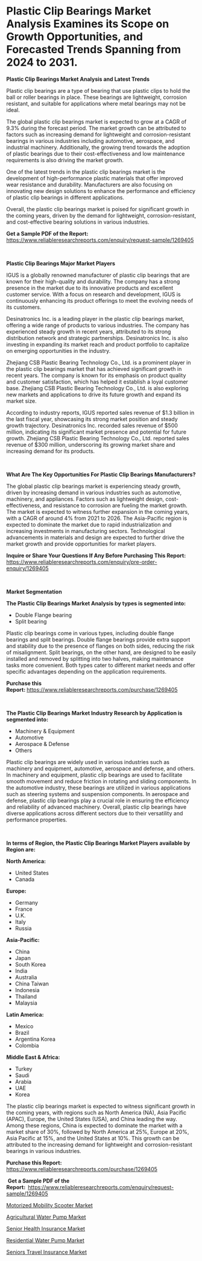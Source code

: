 <p><h1>Plastic Clip Bearings Market Analysis Examines its Scope on Growth Opportunities, and Forecasted Trends Spanning from 2024 to 2031.</h1></p><p><strong>Plastic Clip Bearings Market Analysis and Latest Trends</strong></p>
<p><p>Plastic clip bearings are a type of bearing that use plastic clips to hold the ball or roller bearings in place. These bearings are lightweight, corrosion resistant, and suitable for applications where metal bearings may not be ideal.</p><p>The global plastic clip bearings market is expected to grow at a CAGR of 9.3% during the forecast period. The market growth can be attributed to factors such as increasing demand for lightweight and corrosion-resistant bearings in various industries including automotive, aerospace, and industrial machinery. Additionally, the growing trend towards the adoption of plastic bearings due to their cost-effectiveness and low maintenance requirements is also driving the market growth.</p><p>One of the latest trends in the plastic clip bearings market is the development of high-performance plastic materials that offer improved wear resistance and durability. Manufacturers are also focusing on innovating new design solutions to enhance the performance and efficiency of plastic clip bearings in different applications.</p><p>Overall, the plastic clip bearings market is poised for significant growth in the coming years, driven by the demand for lightweight, corrosion-resistant, and cost-effective bearing solutions in various industries.</p></p>
<p><strong>Get a Sample PDF of the Report:&nbsp;</strong> <a href="https://www.reliableresearchreports.com/enquiry/request-sample/1269405">https://www.reliableresearchreports.com/enquiry/request-sample/1269405</a></p>
<p>&nbsp;</p>
<p><strong>Plastic Clip Bearings Major Market Players</strong></p>
<p><p>IGUS is a globally renowned manufacturer of plastic clip bearings that are known for their high-quality and durability. The company has a strong presence in the market due to its innovative products and excellent customer service. With a focus on research and development, IGUS is continuously enhancing its product offerings to meet the evolving needs of its customers.</p><p>Desinatronics Inc. is a leading player in the plastic clip bearings market, offering a wide range of products to various industries. The company has experienced steady growth in recent years, attributed to its strong distribution network and strategic partnerships. Desinatronics Inc. is also investing in expanding its market reach and product portfolio to capitalize on emerging opportunities in the industry.</p><p>Zhejiang CSB Plastic Bearing Technology Co., Ltd. is a prominent player in the plastic clip bearings market that has achieved significant growth in recent years. The company is known for its emphasis on product quality and customer satisfaction, which has helped it establish a loyal customer base. Zhejiang CSB Plastic Bearing Technology Co., Ltd. is also exploring new markets and applications to drive its future growth and expand its market size.</p><p>According to industry reports, IGUS reported sales revenue of $1.3 billion in the last fiscal year, showcasing its strong market position and steady growth trajectory. Desinatronics Inc. recorded sales revenue of $500 million, indicating its significant market presence and potential for future growth. Zhejiang CSB Plastic Bearing Technology Co., Ltd. reported sales revenue of $300 million, underscoring its growing market share and increasing demand for its products.</p></p>
<p>&nbsp;</p>
<p><strong>What Are The Key Opportunities For Plastic Clip Bearings Manufacturers?</strong></p>
<p><p>The global plastic clip bearings market is experiencing steady growth, driven by increasing demand in various industries such as automotive, machinery, and appliances. Factors such as lightweight design, cost-effectiveness, and resistance to corrosion are fueling the market growth. The market is expected to witness further expansion in the coming years, with a CAGR of around 4% from 2021 to 2026. The Asia-Pacific region is expected to dominate the market due to rapid industrialization and increasing investments in manufacturing sectors. Technological advancements in materials and design are expected to further drive the market growth and provide opportunities for market players.</p></p>
<p><strong>Inquire or Share Your Questions If Any Before Purchasing This Report:</strong> <a href="https://www.reliableresearchreports.com/enquiry/pre-order-enquiry/1269405">https://www.reliableresearchreports.com/enquiry/pre-order-enquiry/1269405</a></p>
<p>&nbsp;</p>
<p><strong>Market Segmentation</strong></p>
<p><strong>The Plastic Clip Bearings Market Analysis by types is segmented into:</strong></p>
<p><ul><li>Double Flange bearing</li><li>Split bearing</li></ul></p>
<p><p>Plastic clip bearings come in various types, including double flange bearings and split bearings. Double flange bearings provide extra support and stability due to the presence of flanges on both sides, reducing the risk of misalignment. Split bearings, on the other hand, are designed to be easily installed and removed by splitting into two halves, making maintenance tasks more convenient. Both types cater to different market needs and offer specific advantages depending on the application requirements.</p></p>
<p><strong>Purchase this Report:&nbsp;</strong><a href="https://www.reliableresearchreports.com/purchase/1269405">https://www.reliableresearchreports.com/purchase/1269405</a></p>
<p>&nbsp;</p>
<p><strong>The Plastic Clip Bearings Market Industry Research by Application is segmented into:</strong></p>
<p><ul><li>Machinery & Equipment</li><li>Automotive</li><li>Aerospace & Defense</li><li>Others</li></ul></p>
<p><p>Plastic clip bearings are widely used in various industries such as machinery and equipment, automotive, aerospace and defense, and others. In machinery and equipment, plastic clip bearings are used to facilitate smooth movement and reduce friction in rotating and sliding components. In the automotive industry, these bearings are utilized in various applications such as steering systems and suspension components. In aerospace and defense, plastic clip bearings play a crucial role in ensuring the efficiency and reliability of advanced machinery. Overall, plastic clip bearings have diverse applications across different sectors due to their versatility and performance properties.</p></p>
<p>&nbsp;</p>
<p><strong>In terms of Region, the Plastic Clip Bearings Market Players available by Region are:</strong></p>
<p>
    <p> <strong> North America: </strong>
        <ul>
            <li>United States</li>
            <li>Canada</li>
        </ul>
        </p> 
    <p> <strong> Europe: </strong>
        <ul>
            <li>Germany</li>
            <li>France</li>
            <li>U.K.</li>
            <li>Italy</li>
            <li>Russia</li>
        </ul>
        </p> 
    <p> <strong> Asia-Pacific: </strong>
        <ul>
            <li>China</li>
            <li>Japan</li>
            <li>South Korea</li>
            <li>India</li>
            <li>Australia</li>
            <li>China Taiwan</li>
            <li>Indonesia</li>
            <li>Thailand</li>
            <li>Malaysia</li>
        </ul>
        </p> 
    <p> <strong> Latin America: </strong>
        <ul>
            <li>Mexico</li>
            <li>Brazil</li>
            <li>Argentina Korea</li>
            <li>Colombia</li>
        </ul>
        </p> 
    <p> <strong> Middle East & Africa: </strong>
        <ul>
            <li>Turkey</li>
            <li>Saudi</li>
            <li>Arabia</li>
            <li>UAE</li>
            <li>Korea</li>
        </ul>
    </p>
    </p>
<p><p>The plastic clip bearings market is expected to witness significant growth in the coming years, with regions such as North America (NA), Asia Pacific (APAC), Europe, the United States (USA), and China leading the way. Among these regions, China is expected to dominate the market with a market share of 30%, followed by North America at 25%, Europe at 20%, Asia Pacific at 15%, and the United States at 10%. This growth can be attributed to the increasing demand for lightweight and corrosion-resistant bearings in various industries.</p></p>
<p><strong>Purchase this Report: </strong><a href="https://www.reliableresearchreports.com/purchase/1269405">https://www.reliableresearchreports.com/purchase/1269405</a></p>
<p>&nbsp;<strong>Get a Sample PDF of the Report:&nbsp;&nbsp;</strong><a href="https://www.reliableresearchreports.com/enquiry/request-sample/1269405">https://www.reliableresearchreports.com/enquiry/request-sample/1269405</a></p>
<p><strong></strong></p>
<p><p><a href="https://medium.com/@darrensipes2023/motorized-mobility-scooter-market-insight-market-trends-growth-forecasted-from-2024-to-2031-6c6e8b218f17">Motorized Mobility Scooter Market</a></p><p><a href="https://medium.com/@emiliomartelli542/agricultural-water-pump-market-size-cagr-trends-2024-2030-f769f7811b48">Agricultural Water Pump Market</a></p><p><a href="https://medium.com/@kanew14036/senior-health-insurance-market-trends-and-market-analysis-forecasted-for-period-2024-2031-e549d0e3c716">Senior Health Insurance Market</a></p><p><a href="https://medium.com/@emiliomartelli542/residential-water-pump-market-size-cagr-trends-2024-2030-5c3d1ae09b5a">Residential Water Pump Market</a></p><p><a href="https://medium.com/@kanew14036/seniors-travel-insurance-market-furnishes-information-on-market-share-market-trends-and-market-5f1d48ec5358">Seniors Travel Insurance Market</a></p></p>